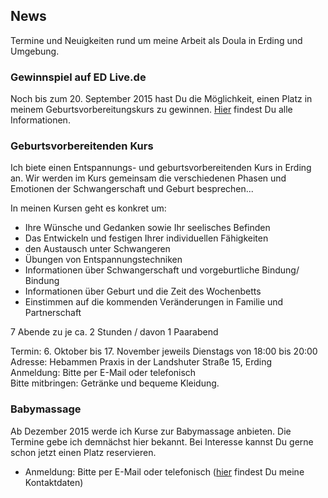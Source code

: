 ## News
Termine und Neuigkeiten rund um meine Arbeit als Doula in Erding und Umgebung.

### Gewinnspiel auf ED Live.de
Noch bis zum 20. September 2015 hast Du die Möglichkeit, einen Platz in meinem Geburtsvorbereitungskurs zu gewinnen. [Hier](https://www.ed-live.de/gewinnspiele?id=166 "Geburtsvorbereitungskurs gewinnen") findest Du alle Informationen.

### Geburtsvorbereitenden Kurs
Ich biete einen Entspannungs- und geburtsvorbereitenden Kurs in Erding an.
Wir werden im Kurs gemeinsam die verschiedenen Phasen und Emotionen der Schwangerschaft und Geburt besprechen... 

In meinen Kursen geht es konkret um:

- Ihre Wünsche und Gedanken sowie Ihr seelisches Befinden
- Das Entwickeln und festigen Ihrer individuellen Fähigkeiten
- den Austausch unter Schwangeren
- Übungen von Entspannungstechniken
- Informationen über Schwangerschaft und vorgeburtliche Bindung/ Bindung
- Informationen über Geburt und die Zeit des Wochenbetts
- Einstimmen auf die kommenden Veränderungen in Familie und Partnerschaft

7 Abende zu je ca. 2 Stunden / davon 1 Paarabend

Termin: 6. Oktober bis 17. November jeweils Dienstags von 18:00 bis 20:00<br>
Adresse: Hebammen Praxis in der Landshuter Straße 15, Erding <br>
Anmeldung: Bitte per E-Mail oder telefonisch<br>
Bitte mitbringen: Getränke und bequeme Kleidung.

### Babymassage
Ab Dezember 2015 werde ich Kurse zur Babymassage anbieten. Die Termine gebe ich demnächst hier bekannt. Bei Interesse kannst Du gerne schon jetzt einen Platz reservieren.

- Anmeldung: Bitte per E-Mail oder telefonisch ([hier](http://geburt-doula.de/contact/index.html) findest Du meine Kontaktdaten)
